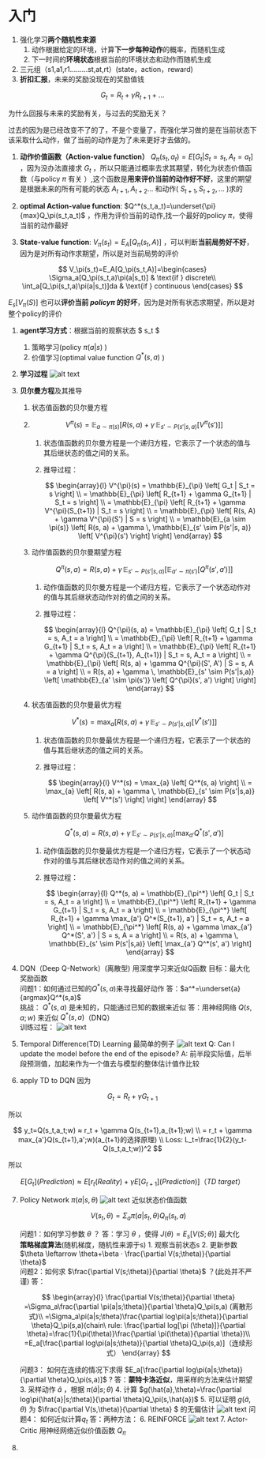 # 入门
1. 强化学习**两个随机性来源**
   1. 动作根据给定的环境，计算**下一步每种动作**的概率，而随机生成
   2. 下一时间的**环境状态**根据当前的环境状态和动作而随机生成
2. 三元组（s1,a1,r1………st,at,rt）(state，action，reward)
3. **折扣汇报**，未来的奖励没现在的奖励值钱

$$
G_t = R_t + \gamma R_{t+1} + \dots
$$

为什么回报与未来的奖励有关，与过去的奖励无关？

过去的因为是已经改变不了的了，不是个变量了，而强化学习做的是在当前状态下该采取什么动作，做了当前的动作是为了未来更好才去做的。
1. **动作价值函数（Action-value function）** $Q_\pi(s_t,a_t)=E[G_t|S_t=s_t,A_t=a_t]$ ，因为没办法直接求 $G_t$ ，所以只能通过概率去求其期望，转化为状态价值函数（与policy $\pi$ 有关 ）,这个函数是**用来评价当前的动作好不好**，这里的期望是根据未来的所有可能的状态 $A_{t+1},A_{t+2}...$ 和动作( $S_{t+1},S_{t+2},...$ )求的

2. **optimal Action-value function**: $Q^*(s_t,a_t)=\underset{\pi}{max}Q_\pi(s_t,a_t)$ ，作用为评价当前的动作,找一个最好的policy $\pi$，使得当前的动作最好
3. **State-value function**: $V_\pi(s_t)=E_A[Q_\pi(s_t,A)]$ ，可以判断**当前局势好不好**，因为是对所有动作求期望，所以是对当前局势的评价 

$$
V_\pi(s_t)=E_A[Q_\pi(s_t,A)]=\begin{cases}
    \Sigma_a[Q_\pi(s_t,a)\pi(a|s_t)] & \text{if } discrete\\
    \int_a[Q_\pi(s_t,a)\pi(a|s_t)]da & \text{if } continuous
\end{cases}
$$ 

 $E_s[V_\pi(S) ]$ 也可以**评价当前 $policy \pi$ 的好坏**，因为是对所有状态求期望，所以是对整个policy的评价
1. **agent学习方式**：根据当前的观察状态 $ s_t $ 
   1. 策略学习(policy $\pi(a|s)$ )
   2. 价值学习(optimal value function $Q^*(s,a)$ )
2. **学习过程**
   ![alt text](image.png)
3. **贝尔曼方程**及其推导
   1. 状态值函数的贝尔曼方程
   2. 
        $$
        V^{\pi}(s) = \mathbb{E}_{a \sim \pi(s)} \left[ R(s, a) + \gamma \, \mathbb{E}_{s' \sim P(s'|s, a)} \left[ V^{\pi}(s') \right] \right]
        $$

        1. 状态值函数的贝尔曼方程是一个递归方程，它表示了一个状态的值与其后继状态的值之间的关系。
        2. 推导过程：
   
            $$
            \begin{array}{l}
            V^{\pi}(s) = \mathbb{E}_{\pi} \left[ G_t | S_t = s \right] \\
            = \mathbb{E}_{\pi} \left[ R_{t+1} + \gamma G_{t+1} | S_t = s \right] \\
            = \mathbb{E}_{\pi} \left[ R_{t+1} + \gamma V^{\pi}(S_{t+1}) | S_t = s \right] \\
            = \mathbb{E}_{\pi} \left[ R(s, A) + \gamma V^{\pi}(S') | S = s \right] \\
            = \mathbb{E}_{a \sim \pi(s)} \left[ R(s, a) + \gamma \, \mathbb{E}_{s' \sim P(s'|s, a)} \left[ V^{\pi}(s') \right] \right]
            \end{array}
            $$

    3. 动作值函数的贝尔曼期望方程
   
        $$
        Q^{\pi}(s, a) = R(s, a) + \gamma \, \mathbb{E}_{s' \sim P(s'|s,a)} \left[ \mathbb{E}_{a' \sim \pi(s')} \left[ Q^{\pi}(s', a') \right] \right]
        $$

        1. 动作值函数的贝尔曼方程是一个递归方程，它表示了一个状态动作对的值与其后继状态动作对的值之间的关系。
        2. 推导过程：
   
            $$
            \begin{array}{l}
            Q^{\pi}(s, a) = \mathbb{E}_{\pi} \left[ G_t | S_t = s, A_t = a \right] \\
            = \mathbb{E}_{\pi} \left[ R_{t+1} + \gamma G_{t+1} | S_t = s, A_t = a \right] \\
            = \mathbb{E}_{\pi} \left[ R_{t+1} + \gamma Q^{\pi}(S_{t+1}, A_{t+1}) | S_t = s, A_t = a \right] \\
            = \mathbb{E}_{\pi} \left[ R(s, a) + \gamma Q^{\pi}(S', A') | S = s, A = a \right] \\
            = R(s, a) + \gamma \, \mathbb{E}_{s' \sim P(s'|s,a)} \left[ \mathbb{E}_{a' \sim \pi(s')} \left[ Q^{\pi}(s', a') \right] \right]
            \end{array}
            $$

    4. 状态值函数的贝尔曼最优方程
   
        $$
        V^*(s) = \max_{a} \left[ R(s, a) + \gamma \, \mathbb{E}_{s' \sim P(s'|s,a)} \left[ V^*(s') \right] \right]
        $$

        1. 状态值函数的贝尔曼最优方程是一个递归方程，它表示了一个状态的值与其后继状态的值之间的关系。
        2. 推导过程：
   
            $$
            \begin{array}{l}
            V^*(s) = \max_{a} \left[ Q^*(s, a) \right] \\
            = \max_{a} \left[ R(s, a) + \gamma \, \mathbb{E}_{s' \sim P(s'|s,a)} \left[ V^*(s') \right] \right]
            \end{array}
            $$

    5. 动作值函数的贝尔曼最优方程
   
        $$
        Q^*(s, a) = R(s, a) + \gamma \, \mathbb{E}_{s' \sim P(s'|s,a)} \left[ \max_{a'} Q^*(s', a') \right]
        $$

        1. 动作值函数的贝尔曼最优方程是一个递归方程，它表示了一个状态动作对的值与其后继状态动作对的值之间的关系。
        2. 推导过程：
   
            $$
            \begin{array}{l}
            Q^*(s, a) = \mathbb{E}_{\pi^*} \left[ G_t | S_t = s, A_t = a \right] \\
            = \mathbb{E}_{\pi^*} \left[ R_{t+1} + \gamma G_{t+1} | S_t = s, A_t = a \right] \\
            = \mathbb{E}_{\pi^*} \left[ R_{t+1} + \gamma \max_{a'} Q^*(S_{t+1}, a') | S_t = s, A_t = a \right] \\
            = \mathbb{E}_{\pi^*} \left[ R(s, a) + \gamma \max_{a'} Q^*(S', a') | S = s, A = a \right] \\
            = R(s, a) + \gamma \, \mathbb{E}_{s' \sim P(s'|s,a)} \left[ \max_{a'} Q^*(s', a') \right]
            \end{array}
            $$


    
4.   DQN（Deep Q-Network）(离散型)
    用深度学习来近似Q函数
    目标：最大化奖励函数 <br>
    问题1：如何通过已知的$Q^*(s,a)$来寻找最好动作
    答：$a^*=\underset{a}{argmax}Q^*(s,a)$ <br>
    挑战： $Q^*(s,a)$ 是未知的，只能通过已知的数据来近似
    答：用神经网络 $Q(s,a;w)$ 来近似 $Q^*(s,a)$（DNQ）<br>
    训练过程：
    ![alt text](image-1.png)
     
5.  Temporal Difference(TD) Learning
    最简单的例子
    ![alt text](image-2.png)
    Q: Can I update the model before the end of the episode?
    A: 前半段实际值，后半段预测值，加起来作为一个值去与模型的整体估计值作比较

6.  apply TD to DQN
   因为

   $$
    G_t=R_t+\gamma G_{t+1}
   $$

   所以

   $$
    y_t=Q(s_t,a_t;w) ≈ r_t + \gamma Q(s_{t+1},a_{t+1};w) \\
    = r_t + \gamma max_{a'}Q(s_{t+1},a';w)(a_{t+1}的选择原理) \\
    Loss: L_t=\frac{1}{2}(y_t-Q(s_t,a_t;w))^2
   $$

   所以

   $$
   E[G_t](Prediction) ≈ E[r_t(Reality) + \gamma E[G_{t+1}](Prediction)]（TD\ target）
   $$

7.  Policy Network $\pi (a|s,\theta)$
   ![alt text](image-3.png)
    近似状态价值函数

    $$
    V(s_t,\theta)=\Sigma_a\pi(a|s_t,\theta)Q_\pi(s_t,a)
    $$

    问题1：如何学习参数 $\theta$ ？
    答：学习 $\theta$ ，使得 $J(\theta)=E_s[V(S;\theta)]$ 最大化 <br>
    **策略梯度算法**(随机梯度，随机性来源于s)
        1. 观察当前状态s
        2. 更新参数 $\theta \leftarrow \theta+\beta · \frac{\partial V(s;\theta)}{\partial \theta}$  <br>
    问题2：如何求 $\frac{\partial V(s;\theta)}{\partial \theta}$ ？(此处并不严谨)
    答：
    
    $$
    \begin{array}{l}
        \frac{\partial V(s;\theta)}{\partial \theta}
    =\Sigma_a\frac{\partial \pi(a|s;\theta)}{\partial \theta}Q_\pi(s,a) (离散形式)\\
    =\Sigma_a\pi(a|s;\theta)\frac{\partial log\pi(a|s;\theta)}{\partial \theta}Q_\pi(s,a)(chain\ rule: \frac{\partial log[\pi (\theta)]}{\partial \theta}=\frac{1}{\pi(\theta)}\frac{\partial \pi(\theta)}{\partial \theta})\\
    =E_a[\frac{\partial log\pi(a|s;\theta)}{\partial \theta}Q_\pi(s,a)]（连续形式）
    \end{array}
    $$

    问题3： 如何在连续的情况下求得 $E_a[\frac{\partial log\pi(a|s;\theta)}{\partial \theta}Q_\pi(s,a)]$ ?
    答：**蒙特卡洛近似**，用采样的方法来估计期望
        3. 采样动作 $\hat{a}$ ，根据 $\pi(\hat{a}|s;\theta)$ 
        4. 计算 $g(\hat{a},\theta)=\frac{\partial log\pi(\hat{a}|s;\theta)}{\partial \theta}Q_\pi(s,\hat{a})$ 
        5. 可以证明 $g(\hat{a},\theta)$ 为 $\frac{\partial V(s,\theta)}{\partial \theta} $ 的无偏估计
    ![alt text](image-4.png)
    问题4： 如何近似计算$q_t$
    答：两种方法：
        6. REINFORCE
          ![alt text](image-5.png)
        7. Actor-Critic
          用神经网络近似价值函数 $Q_\pi$
8.  
